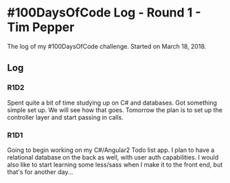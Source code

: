 # #100DaysOfCode Log - Round 1 - Tim Pepper

The log of my #100DaysOfCode challenge. Started on March 18, 2018.

## Log

### R1D2
Spent quite a bit of time studying up on C# and databases. Got something simple set up. We will see how that goes. Tomorrow the plan is to set up the controller layer and start passing in calls. 

### R1D1 
Going to begin working on my C#/Angular2 Todo list app. I plan to have a relational database on the back as well, with user auth capabilities. I would also like to start learning some less/sass when I make it to the front end, but that's for another day...
